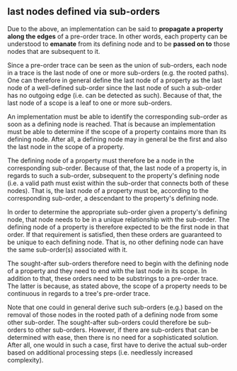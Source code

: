 
<!-- ======================================================================= -->
## last nodes defined via sub-orders

Due to the above, an implementation can be said to **propagate a property
along the edges** of a pre-order trace. In other words, each property can be
understood to **emanate** from its defining node and to be **passed on to**
those nodes that are subsequent to it.

Since a pre-order trace can be seen as the union of sub-orders, each node in
a trace is the last node of one or more sub-orders (e.g. the rooted paths).
One can therefore in general define the last node of a property as the last
node of a well-defined sub-order since the last node of such a sub-order has
no outgoing edge (i.e. can be detected as such). Because of that, the last
node of a scope is a leaf to one or more sub-orders.

An implementation must be able to identify the corresponding sub-order as soon
as a defining node is reached. That is because an implementation must be able
to determine if the scope of a property contains more than its defining node.
After all, a defining node may in general be the first and also the last node
in the scope of a property.

The defining node of a property must therefore be a node in the corresponding
sub-order. Because of that, the last node of a property is, in regards to such
a sub-order, subsequent to the property's defining node (i.e. a valid path
must exist within the sub-order that connects both of these nodes). That is,
the last node of a property must be, according to the corresponding sub-order,
a descendant to the property's defining node.

In order to determine the appropriate sub-order given a property's defining
node, that node needs to be in a unique relationship with the sub-order. The
defining node of a property is therefore expected to be the first node in that
order. If that requirement is satisfied, then these orders are guaranteed to
be unique to each defining node. That is, no other defining node can have the
same sub-order(s) associated with it.

The sought-after sub-orders therefore need to begin with the defining node of
a property and they need to end with the last node in its scope. In addition
to that, these orders need to be substrings to a pre-order trace. The latter
is because, as stated above, the scope of a property needs to be continuous
in regards to a tree's pre-order trace.

Note that one could in general derive such sub-orders (e.g.) based on the
removal of those nodes in the rooted path of a defining node from some other
sub-order. The sought-after sub-orders could therefore be sub-orders to other
sub-orders. However, if there are sub-orders that can be determined with ease,
then there is no need for a sophisticated solution. After all, one would in
such a case, first have to derive the actual sub-order based on additional
processing steps (i.e. needlessly increased complexity).
